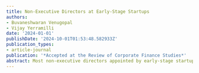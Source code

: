 ```yaml
---
title: Non-Executive Directors at Early-Stage Startups
authors:
- Buvaneshwaran Venugopal
- Vijay Yerramilli
date: '2024-01-01'
publishDate: '2024-10-01T01:53:48.582933Z'
publication_types:
- article-journal
publication: '*Accepted at the Review of Corporate Finance Studies*'
abstract: Most non-executive directors appointed by early-stage startups are not investors in the startup, and only a small fraction are venture capital (VC) directors. Non-investor and angel directors are more likely to be appointed when they possess experiences that founders lack; and leverage their professional connections to attract new investors, directors, top executives, and potential acquirers for startups. Among early-stage startups that appoint non-executive directors, those with investor-directors experience better later-stage funding outcomes and a higher likelihood of exit, but also file fewer patents and are more likely to exit via acquisitions rather than IPOs compared to similar startups with non-investor-directors.
---
```


